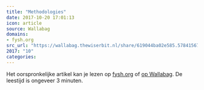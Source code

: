 ```yaml
---
title: "Methodologies"
date: 2017-10-20 17:01:13
icon: article
source: Wallabag
domains:
- fysh.org
src_url: "https://wallabag.thewiserbit.nl/share/619044ba02e585.57841567"
2017: "10"
categories:
---
```

Het oorspronkelijke artikel kan je lezen op [fysh.org](http://www.fysh.org/~katie/computing/methodologies.txt) of [op Wallabag](https://wallabag.thewiserbit.nl/share/619044ba02e585.57841567). De leestijd is ongeveer 3 minuten.